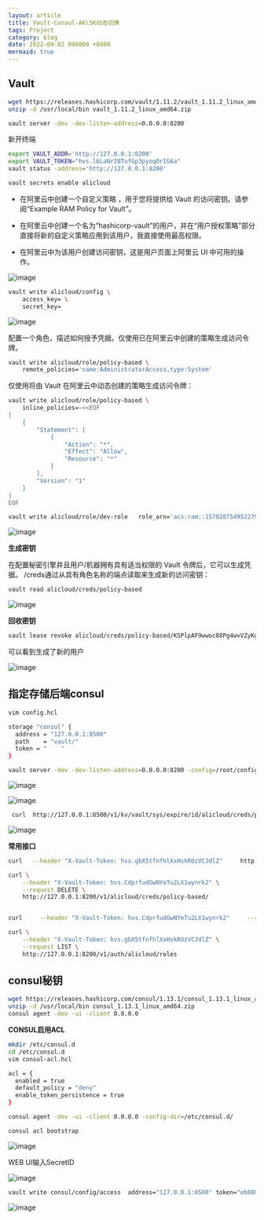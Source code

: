 ```yaml
---
layout: article
title: Vault-Consul-AK\SK动态切换
tags: Project
category: blog
date: 2022-09-02 000000 +0800
mermaid: true
---
```

## Vault

```bash
wget https://releases.hashicorp.com/vault/1.11.2/vault_1.11.2_linux_amd64.zip
unzip -d /usr/local/bin vault_1.11.2_linux_amd64.zip
```

```bash
vault server -dev -dev-listen-address=0.0.0.0:8200 
```
新开终端
```bash
export VAULT_ADDR='http://127.0.0.1:8200'
export VAULT_TOKEN="hvs.l6LaNr28TufGp3pyoqOrIG6a"
vault status -address='http://127.0.0.1:8200'
```
```bash
vault secrets enable alicloud
```

- 在阿里云中创建一个自定义策略 ，用于您将提供给 Vault 的访问密钥。请参阅“Example RAM Policy for Vault”。

- 在阿里云中创建一个名为“hashicorp-vault”的用户，并在“用户授权策略”部分直接将新的自定义策略应用到该用户，我直接使用最高权限。

- 在阿里云中为该用户创建访问密钥，这是用户页面上阿里云 UI 中可用的操作。

![image](https://github.com/yutao517/yutao517.github.io/assets/62100249/61ac6ef1-eced-45f8-8363-c12fccc39f66)

```bash
vault write alicloud/config \
    access_key= \
    secret_key=
```

![image](https://github.com/yutao517/yutao517.github.io/assets/62100249/6774f5b9-4d2a-4ba8-b7b9-250373a14951)

配置一个角色，描述如何授予凭据。仅使用已在阿里云中创建的策略生成访问令牌。

```bash
vault write alicloud/role/policy-based \
    remote_policies='name:AdministratorAccess,type:System' 
```
仅使用将由 Vault 在阿里云中动态创建的策略生成访问令牌：

```bash
vault write alicloud/role/policy-based \
    inline_policies=-<<EOF
[
    {
        "Statement": [
            {
                "Action": "*",
                "Effect": "Allow",
                "Resource": "*"
            }
        ],
        "Version": "1"
    }
]
EOF
```

```bash
vault write alicloud/role/dev-role   role_arn='acs:ram::1578287549522794:role/dev-role'
```

![image](https://github.com/yutao517/yutao517.github.io/assets/62100249/a8e97583-8f94-4e10-b3ec-1294b30c8671)

**生成密钥**

在配置秘密引擎并且用户/机器拥有具有适当权限的 Vault 令牌后，它可以生成凭据。
/creds通过从具有角色名称的端点读取来生成新的访问密钥：

```bash
vault read alicloud/creds/policy-based
```

![image](https://github.com/yutao517/yutao517.github.io/assets/62100249/161bd42a-6069-4718-99d1-03f5f087d37b)

**回收密钥**

```bash
vault lease revoke alicloud/creds/policy-based/KSPlpAF9wwoc88Pg4wvVZyKg
```
可以看到生成了新的用户

![image](https://github.com/yutao517/yutao517.github.io/assets/62100249/04ad50af-d6c8-4f26-b59c-04b33d35fea6)

## 指定存储后端consul

```bash
vim config.hcl
```

```bash
storage "consul" {
  address = "127.0.0.1:8500"
  path    = "vault/"
  token = "    "
}
```

```bash
vault server -dev -dev-listen-address=0.0.0.0:8200 -config=/root/config.hcl
```

![image](https://github.com/yutao517/yutao517.github.io/assets/62100249/de4115a7-f80c-42ae-8ede-45039857a024)

![image](https://github.com/yutao517/yutao517.github.io/assets/62100249/a97896d5-7e22-4989-bf23-941c7247bf14)

```bash
 curl  http://127.0.0.1:8500/v1/kv/vault/sys/expire/id/alicloud/creds/policy-based/iPed4e7I2dWZAIpN4UZkZDe9 --header "X-Consul-Token: 66911333-d553-f761-c425-a3aee5c0a165"
```

![image](https://github.com/yutao517/yutao517.github.io/assets/62100249/9821ec19-5d3a-4e96-9561-4c6b7209e383)

**常用接口**

```bash
curl   --header "X-Vault-Token: hvs.gbX5tfnfhlXxHskROzVCJdlZ"     http://127.0.0.1:8200/v1/alicloud/creds/policy-based

curl \
    --header "X-Vault-Token: hvs.CdprfudGwNYeTu2LX1wynrk2" \
    --request DELETE \
    http://127.0.0.1:8200/v1/alicloud/creds/policy-based/


curl     --header "X-Vault-Token: hvs.CdprfudGwNYeTu2LX1wynrk2"     --request POST        http://127.0.0.1:8200/v1/sys/leases/revoke/alicloud/creds/policy-based/B05ejqI42NnyFA4l6HHWi9Gz

```


```bash
curl \
    --header "X-Vault-Token: hvs.gbX5tfnfhlXxHskROzVCJdlZ" \
    --request LIST \
    http://127.0.0.1:8200/v1/auth/alicloud/roles
```

## consul秘钥

```bash
wget https://releases.hashicorp.com/consul/1.13.1/consul_1.13.1_linux_amd64.zip
unzip -d /usr/local/bin consul_1.13.1_linux_amd64.zip
consul agent -dev -ui -client 0.0.0.0
```
**CONSUL启用ACL**
```bash
mkdir /etc/consul.d
cd /etc/consul.d
vim consul-acl.hcl
```

```bash
acl = {
  enabled = true
  default_policy = "deny"
  enable_token_persistence = true
}
```

```bash
consul agent -dev -ui -client 0.0.0.0 -config-dir=/etc/consul.d/
```

```bash
consul acl bootstrap
```

![image](https://github.com/yutao517/yutao517.github.io/assets/62100249/642beb1c-eb9b-4cfa-9c54-ba1e969d5ced)

WEB UI输入SecretID

![image](https://github.com/yutao517/yutao517.github.io/assets/62100249/fcc4d31d-0ad3-482d-b135-f2ef5efec617)

```bash
vault write consul/config/access  address="127.0.0.1:8500" token="eb88815c-2065-b1f8-7920-6ea7b5cb532a"
```
![image](https://github.com/yutao517/yutao517.github.io/assets/62100249/09548c3e-b060-42e0-ae26-a46bcda432b4)



